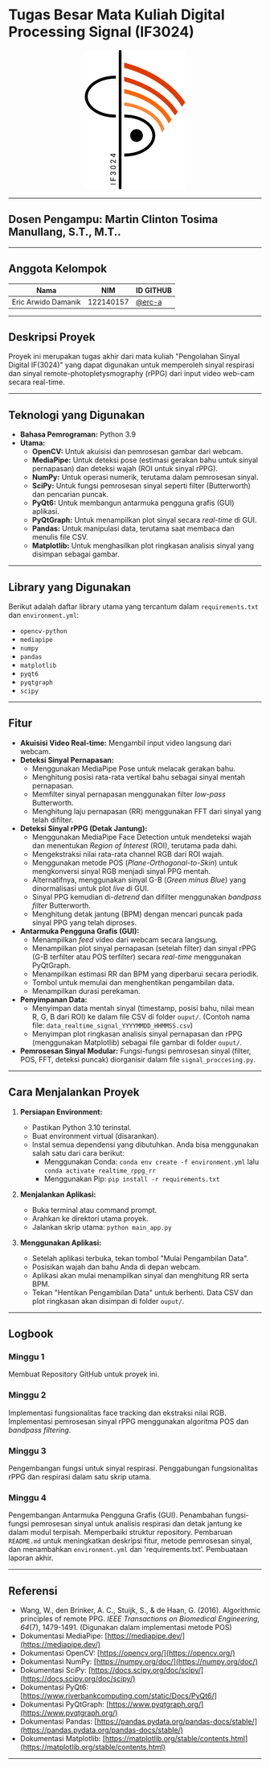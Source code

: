 # Tugas Besar Mata Kuliah Digital Processing Signal (IF3024)

<p align="center">
  <img src="docs/images/if3024_logo.png" alt="IF3024 Logo" width="200"/>
</p>

---

## Dosen Pengampu: **Martin Clinton Tosima Manullang, S.T., M.T..**

---

## **Anggota Kelompok**

| **Nama**                    | **NIM**   | **ID GITHUB**                                                               |
| --------------------------- | --------- | --------------------------------------------------------------------------- |
| Eric Arwido Damanik         | 122140157 | <a href="https://github.com/erc-a">@erc-a</a> |

---

## **Deskripsi Proyek**

Proyek ini merupakan tugas akhir dari mata kuliah "Pengolahan Sinyal Digital IF(3024)" yang dapat
digunakan untuk memperoleh sinyal respirasi dan sinyal remote-photopletysmography (rPPG) dari input
video web-cam secara real-time.

---

## **Teknologi yang Digunakan**

* **Bahasa Pemrograman:** Python 3.9
* **Utama:**
    * **OpenCV:** Untuk akuisisi dan pemrosesan gambar dari webcam.
    * **MediaPipe:** Untuk deteksi pose (estimasi gerakan bahu untuk sinyal pernapasan) dan deteksi wajah (ROI untuk sinyal rPPG).
    * **NumPy:** Untuk operasi numerik, terutama dalam pemrosesan sinyal.
    * **SciPy:** Untuk fungsi pemrosesan sinyal seperti filter (Butterworth) dan pencarian puncak.
    * **PyQt6:** Untuk membangun antarmuka pengguna grafis (GUI) aplikasi.
    * **PyQtGraph:** Untuk menampilkan plot sinyal secara *real-time* di GUI.
    * **Pandas:** Untuk manipulasi data, terutama saat membaca dan menulis file CSV.
    * **Matplotlib:** Untuk menghasilkan plot ringkasan analisis sinyal yang disimpan sebagai gambar.

----

## **Library yang Digunakan**

Berikut adalah daftar library utama yang tercantum dalam `requirements.txt` dan `environment.yml`:

* `opencv-python`
* `mediapipe`
* `numpy`
* `pandas`
* `matplotlib`
* `pyqt6`
* `pyqtgraph`
* `scipy`

---

## **Fitur**

* **Akuisisi Video Real-time:** Mengambil input video langsung dari webcam.
* **Deteksi Sinyal Pernapasan:**
    * Menggunakan MediaPipe Pose untuk melacak gerakan bahu.
    * Menghitung posisi rata-rata vertikal bahu sebagai sinyal mentah pernapasan.
    * Memfilter sinyal pernapasan menggunakan filter *low-pass* Butterworth.
    * Menghitung laju pernapasan (RR) menggunakan FFT dari sinyal yang telah difilter.
* **Deteksi Sinyal rPPG (Detak Jantung):**
    * Menggunakan MediaPipe Face Detection untuk mendeteksi wajah dan menentukan *Region of Interest* (ROI), terutama pada dahi.
    * Mengekstraksi nilai rata-rata channel RGB dari ROI wajah.
    * Menggunakan metode POS (*Plane-Orthogonal-to-Skin*) untuk mengkonversi sinyal RGB menjadi sinyal PPG mentah.
    * Alternatifnya, menggunakan sinyal G-B (*Green minus Blue*) yang dinormalisasi untuk plot *live* di GUI.
    * Sinyal PPG kemudian di-*detrend* dan difilter menggunakan *bandpass filter* Butterworth.
    * Menghitung detak jantung (BPM) dengan mencari puncak pada sinyal PPG yang telah diproses.
* **Antarmuka Pengguna Grafis (GUI):**
    * Menampilkan *feed* video dari webcam secara langsung.
    * Menampilkan plot sinyal pernapasan (setelah filter) dan sinyal rPPG (G-B terfilter atau POS terfilter) secara *real-time* menggunakan PyQtGraph.
    * Menampilkan estimasi RR dan BPM yang diperbarui secara periodik.
    * Tombol untuk memulai dan menghentikan pengambilan data.
    * Menampilkan durasi perekaman.
* **Penyimpanan Data:**
    * Menyimpan data mentah sinyal (timestamp, posisi bahu, nilai mean R, G, B dari ROI) ke dalam file CSV di folder `ouput/`. (Contoh nama file: `data_realtime_signal_YYYYMMDD_HHMMSS.csv`)
    * Menyimpan plot ringkasan analisis sinyal pernapasan dan rPPG (menggunakan Matplotlib) sebagai file gambar di folder `ouput/`.
* **Pemrosesan Sinyal Modular:** Fungsi-fungsi pemrosesan sinyal (filter, POS, FFT, deteksi puncak) diorganisir dalam file `signal_proccesing.py`.

---
## **Cara Menjalankan Proyek**

1.  **Persiapan Environment:**
    * Pastikan Python 3.10 terinstal.
    * Buat environment virtual (disarankan).
    * Instal semua dependensi yang dibutuhkan. Anda bisa menggunakan salah satu dari cara berikut:
        * Menggunakan Conda: `conda env create -f environment.yml` lalu `conda activate realtime_rppg_rr`
        * Menggunakan Pip: `pip install -r requirements.txt`

2.  **Menjalankan Aplikasi:**
    * Buka terminal atau command prompt.
    * Arahkan ke direktori utama proyek.
    * Jalankan skrip utama: `python main_app.py`

3.  **Menggunakan Aplikasi:**
    * Setelah aplikasi terbuka, tekan tombol "Mulai Pengambilan Data".
    * Posisikan wajah dan bahu Anda di depan webcam.
    * Aplikasi akan mulai menampilkan sinyal dan menghitung RR serta BPM.
    * Tekan "Hentikan Pengambilan Data" untuk berhenti. Data CSV dan plot ringkasan akan disimpan di folder `ouput/`.

---
## **Logbook**

### Minggu 1
Membuat Repository GitHub untuk proyek ini.

### Minggu 2
Implementasi fungsionalitas face tracking dan ekstraksi nilai RGB.
Implementasi pemrosesan sinyal rPPG menggunakan algoritma POS dan *bandpass filtering*.

### Minggu 3
Pengembangan fungsi untuk sinyal respirasi.
Penggabungan fungsionalitas rPPG dan respirasi dalam satu skrip utama.

### Minggu 4
Pengembangan Antarmuka Pengguna Grafis (GUI).
Penambahan fungsi-fungsi pemrosesan sinyal untuk analisis respirasi dan detak jantung ke dalam modul terpisah.
Memperbaiki struktur repository.
Pembaruan `README.md` untuk meningkatkan deskripsi fitur, metode pemrosesan sinyal, dan menambahkan `environment.yml` dan 'requirements.txt'.
Pembuataan laporan akhir.

---

## Referensi
* Wang, W., den Brinker, A. C., Stuijk, S., & de Haan, G. (2016). Algorithmic principles of remote PPG. *IEEE Transactions on Biomedical Engineering, 64*(7), 1479-1491. (Digunakan dalam implementasi metode POS)
* Dokumentasi MediaPipe: [https://mediapipe.dev/](https://mediapipe.dev/)
* Dokumentasi OpenCV: [https://opencv.org/](https://opencv.org/)
* Dokumentasi NumPy: [https://numpy.org/doc/](https://numpy.org/doc/)
* Dokumentasi SciPy: [https://docs.scipy.org/doc/scipy/](https://docs.scipy.org/doc/scipy/)
* Dokumentasi PyQt6: [https://www.riverbankcomputing.com/static/Docs/PyQt6/]
* Dokumentasi PyQtGraph: [https://www.pyqtgraph.org/](https://www.pyqtgraph.org/)
* Dokumentasi Pandas: [https://pandas.pydata.org/pandas-docs/stable/](https://pandas.pydata.org/pandas-docs/stable/)
* Dokumentasi Matplotlib: [https://matplotlib.org/stable/contents.html](https://matplotlib.org/stable/contents.html)

---
